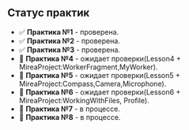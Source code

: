## Статус практик

- ✅ **Практика №1** - проверена.
- ✅ **Практика №2** - проверена.
- ✅ **Практика №3** - проверена.
- 🔄 **Практика №4** - ожидает проверки(Lesson4 + MireaProject:WorkerFragment,MyWorker).
- 🔄 **Практика №5** - ожидает проверки(Lesson5 + MireaProject:Compass,Camera,Microphone).
- 🔄 **Практика №6** - ожидает проверки(Lesson6 + MireaProject:WorkingWithFiles, Profile).
- 🚧 **Практика №7** - в процессе.
- 🚧 **Практика №8** - в процессе.
